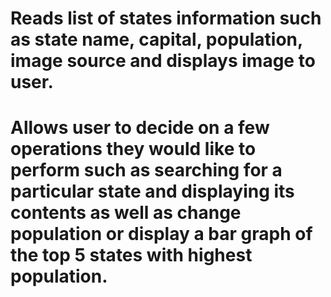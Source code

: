 # Reads list of states information such as state name, capital, population, image source and displays image to user. 
# Allows user to decide on a few operations they would like to perform such as searching for a particular state and displaying its contents as well as change population or display a bar graph of the top 5 states with highest population. 
